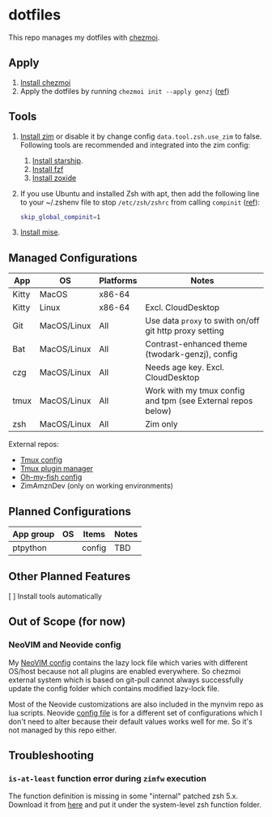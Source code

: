 # dotfiles

This repo manages my dotfiles with [chezmoi](https://www.chezmoi.io/).

## Apply

1. [Install chezmoi](https://www.chezmoi.io/install/)
1. Apply the dotfiles by running `chezmoi init --apply genzj` ([ref](https://www.chezmoi.io/reference/commands/init/))

## Tools

1. [Install zim](https://zimfw.sh/docs/install/) or disable it by change config
    `data.tool.zsh.use_zim` to false. Following tools are recommended and
    integrated into the zim config:
    1. [Install starship](https://starship.rs/guide/#%F0%9F%9A%80-installation).
    1. [Install fzf](https://github.com/junegunn/fzf?tab=readme-ov-file#installation)
    1. [Install zoxide](https://github.com/ajeetdsouza/zoxide?tab=readme-ov-file#installation)
1. If you use Ubuntu and installed Zsh with apt, then add the following line to
    your ~/.zshenv file to stop `/etc/zsh/zshrc` from calling `compinit`
    ([ref](https://github.com/zimfw/zimfw/wiki/Troubleshooting#completion-is-not-working)):

    ```sh
    skip_global_compinit=1
    ```

1. [Install mise](https://mise.jdx.dev/getting-started.html).

## Managed Configurations

| App           | OS             | Platforms      | Notes          |
|-------------- | -------------- | -------------- | -------------- |
| Kitty         | MacOS          | x86-64         |                |
| Kitty         | Linux          | x86-64         | Excl. CloudDesktop |
| Git           | MacOS/Linux    | All            | Use data `proxy` to swith on/off git http proxy setting |
| Bat           | MacOS/Linux    | All            | Contrast-enhanced theme (twodark-genzj), config |
| czg           | MacOS/Linux    | All            | Needs age key. Excl. CloudDesktop |
| tmux          | MacOS/Linux    | All            | Work with my tmux config and tpm (see External repos below) |
| zsh           | MacOS/Linux    | All            | Zim only |

External repos:

* [Tmux config](https://github.com/genzj/tmux-myconf)
* [Tmux plugin manager](https://github.com/tmux-plugins/tpm)
* [Oh-my-fish config](https://github.com/genzj/my-omf-config)
* ZimAmznDev (only on working environments)

## Planned Configurations

| App group     | OS             | Items                    | Notes          |
|-------------- | -------------- | ------------------------ | -------------- |
| ptpython      |                | config                   | TBD            |

## Other Planned Features

[ ] Install tools automatically

## Out of Scope (for now)

### NeoVIM and Neovide config

My [NeoVIM config](https://github.com/genzj/mynvim) contains the lazy lock file
which varies with different OS/host because not all plugins are enabled
everywhere. So chezmoi external system which is based on git-pull cannot always
successfully update the config folder which contains modified lazy-lock file.

Most of the Neovide customizations are also included in the mynvim repo as lua
scripts. Neovide [config file](https://neovide.dev/config-file.html) is for a
different set of configurations which I don't need to alter because their
default values works well for me. So it's not managed by this repo either.

## Troubleshooting

### `is-at-least` function error during `zimfw` execution

The function definition is missing in some "internal" patched zsh 5.x. Download
it from
[here](https://github.com/zsh-users/zsh/blob/master/Functions/Misc/is-at-least)
and put it under the system-level zsh function folder.
